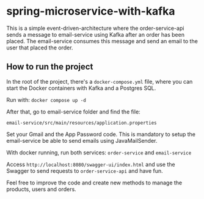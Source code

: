 
# spring-microservice-with-kafka

This is a simple event-driven-architecture where the order-service-api sends a message to email-service using Kafka after an order has been placed. The email-service consumes this message and send an email to the user that placed the order.

## How to run the project

In the root of the project, there's a `docker-compose.yml` file, where you can start the Docker containers with Kafka and a Postgres SQL.

Run with: `docker compose up -d`

After that, go to email-service folder and find the file:

`email-service/src/main/resources/application.properties`

Set your Gmail and the App Password code. This is mandatory to setup the email-service be able to send emails using JavaMailSender.

With docker running, run both services: `order-service` and `email-service`

Access `http://localhost:8080/swagger-ui/index.html` and use the Swagger to send requests to `order-service-api` and have fun.

Feel free to improve the code and create new methods to manage the products, users and orders.
